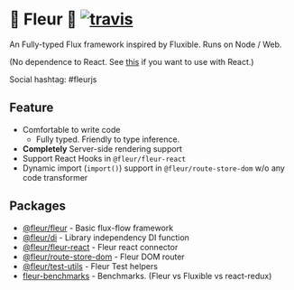 # 🌼 Fleur 🌼 [![travis](https://travis-ci.org/ra-gg/fleur.svg?branch=master)](https://travis-ci.org/ra-gg/fleur)

An Fully-typed Flux framework inspired by Fluxible.
Runs on Node / Web.

(No dependence to React. See [this](https://www.npmjs.com/package/@fleur/fleur-react) if you want to use with React.)

Social hashtag: #fleurjs

## Feature

- Comfortable to write code
  - Fully typed. Friendly to type inference.
- **Completely** Server-side rendering support
- Support React Hooks in `@fleur/fleur-react`
- Dynamic import (`import()`) support in `@fleur/route-store-dom` w/o any code transformer

## Packages

- [@fleur/fleur](./packages/fleur) - Basic flux-flow framework
- [@fleur/di](./packages/di) - Library independency DI function
- [@fleur/fleur-react](./packages/fleur-react) - Fleur react connector
- [@fleur/route-store-dom](./packages/route-store-dom) - Fleur DOM router
- [@fleur/test-utils](./packages/test-utils) - Fleur Test helpers
- [fleur-benchmarks](./packages/fleur-benchmarks) - Benchmarks. (Fleur vs Fluxible vs react-redux)
